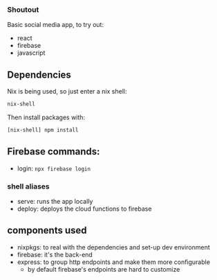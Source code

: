 ### Shoutout

Basic social media app, to try out:
* react
* firebase
* javascript

## Dependencies

Nix is being used, so just enter a nix shell:
```bash
nix-shell
```

Then install packages with:
```bash
[nix-shell] npm install
```

## Firebase commands:

* login: `npx firebase login`

### shell aliases

* serve: runs the app locally
* deploy: deploys the cloud functions to firebase

## components used

* nixpkgs: to real with the dependencies and set-up dev environment
* firebase: it's the back-end
* express: to group http endpoints and make them more configurable
  * by default firebase's endpoints are hard to customize

